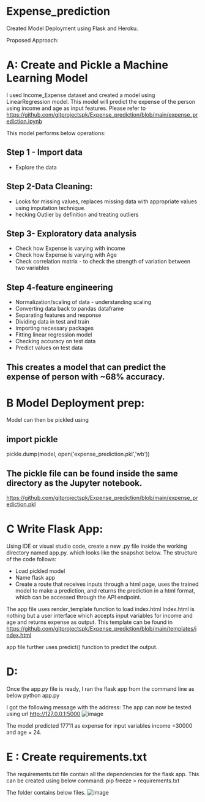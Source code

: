 # Expense_prediction

Created Model Deployment using Flask and Heroku.

Proposed Approach:

# A: Create and Pickle a Machine Learning Model

I used Income_Expense dataset and created a model using LinearRegression model. This model will predict the expense of the person using income and age as input features.
Please refer to https://github.com/gitprojectspk/Expense_prediction/blob/main/expense_prediction.ipynb

This model performs below operations:
## Step 1 - Import data 
- Explore the data
## Step 2-Data Cleaning:
- Looks for missing values, replaces missing data with appropriate values using imputation technique.
- hecking Outlier by definition and treating outliers
## Step 3- Exploratory data analysis
- Check how Expense is varying with income
- Check how Expense is varying with Age
- Check correlation matrix - to check the strength of variation between two variables
## Step 4-feature engineering
- Normalization/scaling of data - understanding scaling
- Converting data back to pandas dataframe
- Separating features and response
- Dividing data in test and train
- Importing necessary packages
- Fitting linear regression model
- Checking accuracy on test data
- Predict values on test data

## This creates a model that can predict the expense of person with ~68% accuracy.

# B Model Deployment prep:
Model can then be pickled using

## import pickle
pickle.dump(model, open('expense_prediction.pkl','wb'))

## The pickle file can be found inside the same directory as the Jupyter notebook.
https://github.com/gitprojectspk/Expense_prediction/blob/main/expense_prediction.pkl

# C Write Flask App:

Using IDE or visual studio code, create a new .py file inside the working directory named app.py. which looks like the snapshot below.
The structure of the code follows:
-	Load pickled model
-	Name flask app
-	Create a route that receives inputs through a html page, uses the trained model to make a prediction, and returns the prediction in a html format, which can be accessed through the API endpoint.
 


The app file uses render_template function to load index.html
Index.html is nothing but a user interface which accepts input variables for income and age and returns expense as output.
This template can be found in
https://github.com/gitprojectspk/Expense_prediction/blob/main/templates/index.html

app file further uses predict() function to predict the output.

# D:

Once the app.py file is ready, I ran the flask app from the command line as below
python app.py

I got the following message with the address:
The app can now be tested using url http://127.0.0.1:5000
![image](https://user-images.githubusercontent.com/96436449/195422131-54ba1a0a-d168-42e8-8c15-e124b0992c58.png)

The model predicted 17711 as expense for input variables income =30000 and age = 24.

# E : Create requirements.txt
The requirements.txt file contain all the dependencies for the flask app. This can be created using below command:
pip freeze > requirements.txt

The folder contains below files.
![image](https://user-images.githubusercontent.com/96436449/195422156-30aea62b-366c-4333-bd16-d535e74b6312.png)

 

